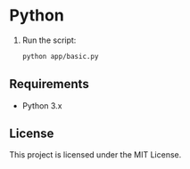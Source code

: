 # Python

1. Run the script:

    ```bash
    python app/basic.py
    ```

## Requirements

- Python 3.x

## License

This project is licensed under the MIT License.
